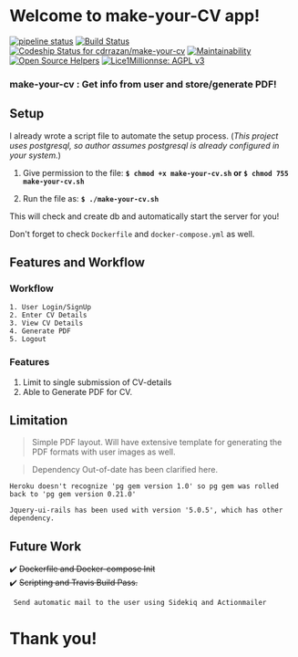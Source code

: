 # Welcome to make-your-CV app!

[![pipeline status](http://gitlab.com/rajanhq/make-your-cv/badges/master/pipeline.svg)](https://gitlab.com/rajanhq/make-your-cv/commits/master) [![Build Status](https://travis-ci.org/cdrrazan/make-your-cv.svg?branch=master)](https://travis-ci.org/cdrrazan/make-your-cv)[ ![Codeship Status for cdrrazan/make-your-cv](https://app.codeship.com/projects/ac1b9850-19f8-0136-f7b5-06b81823cdbd/status?branch=master)](https://app.codeship.com/projects/284183) [![Maintainability](https://api.codeclimate.com/v1/badges/6bc7021d601e1d5f0f73/maintainability)](https://codeclimate.com/github/cdrrazan/make-your-cv/maintainability) [![Open Source Helpers](https://www.codetriage.com/cdrrazan/make-your-cv/badges/users.svg)](https://www.codetriage.com/cdrrazan/make-your-cv)  [![Lice1Millionnse: AGPL v3](https://img.shields.io/badge/License-AGPL%20v3-blue.svg)](https://www.gnu.org/licenses/agpl-3.0)

### make-your-cv : Get info from user and store/generate PDF!

## Setup
I already wrote a script file to automate the setup process.
(_This project uses postgresql, so author assumes postgresql is already configured in your system._)

1. Give permission to the file:
  **``$ chmod +x make-your-cv.sh`` or ``$ chmod 755 make-your-cv.sh``**

2. Run the file as:
**```$ ./make-your-cv.sh```**

This will check and create db and automatically start the server for you!

Don't forget to check ```Dockerfile``` and ```docker-compose.yml``` as well.
<br>

## Features and Workflow

  ### Workflow
  ~~~
  1. User Login/SignUp
  2. Enter CV Details
  3. View CV Details
  4. Generate PDF
  5. Logout
  ~~~


  ### Features
  1. Limit to single submission of CV-details
  2. Able to Generate PDF  for CV.

## Limitation

> Simple PDF layout. Will have extensive template for generating the PDF formats with user images as well.

> Dependency Out-of-date has been clarified here.

~~~
Heroku doesn't recognize 'pg gem version 1.0' so pg gem was rolled back to 'pg gem version 0.21.0'

Jquery-ui-rails has been used with version '5.0.5', which has other dependency.
  ~~~

## Future Work
:heavy_check_mark: ~~Dockerfile and Docker-compose Init~~ <br>
:heavy_check_mark: ~~Scripting and Travis Build Pass.~~

``` Send automatic mail to the user using Sidekiq and Actionmailer```

# Thank you!
